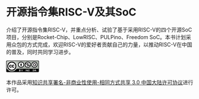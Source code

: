 # 开源指令集RISC-V及其SoC

介绍了开源指令集RISC-V，并重点分析、试验了基于采用RISC-V的四个开源SoC项目，分别是Rocket-Chip、LowRISC、PULPino、Freedom SoC。本书计划采用众包的方式完成，欢迎RISC-V的爱好者贡献自己的力量，以推动RISC-V在中国的普及，同时共同学习进步。

[![](/assets/import.png)](https://creativecommons.org/licenses/by-nc-sa/3.0/cn/)

本作品采用[知识共享署名-非商业性使用-相同方式共享 3.0 中国大陆许可协议](https://creativecommons.org/licenses/by-nc-sa/3.0/cn/)进行许可。

